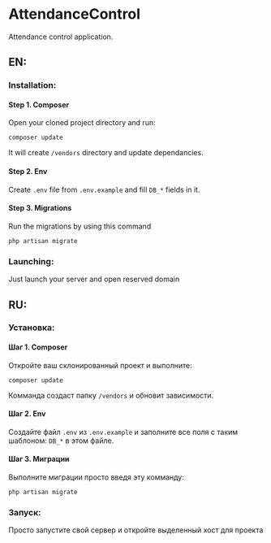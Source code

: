 # AttendanceControl
Attendance control application.

## EN:

### Installation:
#### Step 1. Composer
Open your cloned project directory and run:
```
composer update
```
It will create `/vendors` directory and update dependancies.
#### Step 2. Env
Create `.env` file from `.env.example` and fill `DB_*` fields in it.
#### Step 3. Migrations
Run the migrations by using this command
```
php artisan migrate
```

### Launching:
Just launch your server and open reserved domain

## RU:

### Установка:
#### Шаг 1. Composer
Откройте ваш склонированный проект и выполните:
```
composer update
```
Комманда создаст папку `/vendors` и обновит зависимости.
#### Шаг 2. Env
Создайте файл `.env` из `.env.example` и заполните все поля с таким шаблоном: `DB_*` в этом файле.
#### Шаг 3. Миграции
Выполните миграции просто введя эту комманду:
```
php artisan migrate
```

### Запуск:
Просто запустите свой сервер и откройте выделенный хост для проекта
